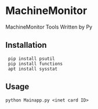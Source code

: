 # MachineMonitor
MachineMonitor Tools Written by Py

## Installation

```
 pip install psutil
 pip install functions
 apt install sysstat
```
## Usage
```
python Mainapp.py <inet card ID>
```
